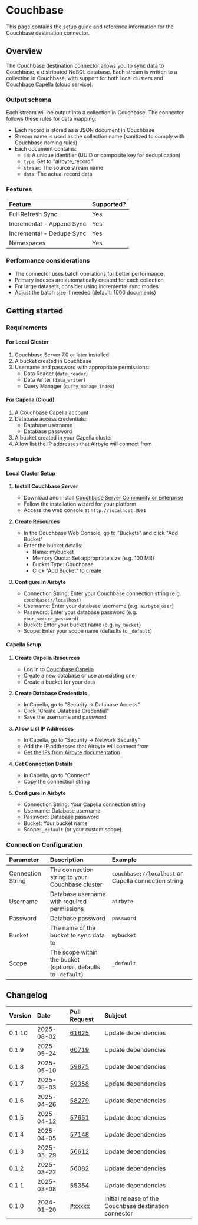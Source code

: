 # Couchbase

This page contains the setup guide and reference information for the Couchbase destination connector.

## Overview

The Couchbase destination connector allows you to sync data to Couchbase, a distributed NoSQL database. Each stream is written to a collection in Couchbase, with support for both local clusters and Couchbase Capella (cloud service).

### Output schema

Each stream will be output into a collection in Couchbase. The connector follows these rules for data mapping:

* Each record is stored as a JSON document in Couchbase
* Stream name is used as the collection name (sanitized to comply with Couchbase naming rules)
* Each document contains:
  * `id`: A unique identifier (UUID or composite key for deduplication)
  * `type`: Set to "airbyte_record"
  * `stream`: The source stream name
  * `data`: The actual record data

### Features

| Feature                       | Supported? |
| :---------------------------- | :--------- |
| Full Refresh Sync            | Yes        |
| Incremental - Append Sync    | Yes        |
| Incremental - Dedupe Sync    | Yes        |
| Namespaces                   | Yes        |

### Performance considerations

* The connector uses batch operations for better performance
* Primary indexes are automatically created for each collection
* For large datasets, consider using incremental sync modes
* Adjust the batch size if needed (default: 1000 documents)

## Getting started

### Requirements

#### For Local Cluster
1. Couchbase Server 7.0 or later installed
2. A bucket created in Couchbase
3. Username and password with appropriate permissions:
   * Data Reader (`data_reader`)
   * Data Writer (`data_writer`)
   * Query Manager (`query_manage_index`)

#### For Capella (Cloud)
1. A Couchbase Capella account
2. Database access credentials:
   * Database username
   * Database password
3. A bucket created in your Capella cluster
4. Allow list the IP addresses that Airbyte will connect from

### Setup guide

#### Local Cluster Setup

1. **Install Couchbase Server**
   * Download and install [Couchbase Server Community or Enterprise](https://www.couchbase.com/downloads/)
   * Follow the installation wizard for your platform
   * Access the web console at `http://localhost:8091`

2. **Create Resources**
   * In the Couchbase Web Console, go to "Buckets" and click "Add Bucket"
   * Enter the bucket details:
      * Name: mybucket
      * Memory Quota: Set appropriate size (e.g. 100 MB)
      * Bucket Type: Couchbase
      * Click "Add Bucket" to create

3. **Configure in Airbyte**
   * Connection String: Enter your Couchbase connection string (e.g. `couchbase://localhost`)
   * Username: Enter your database username (e.g. `airbyte_user`)
   * Password: Enter your database password (e.g. `your_secure_password`)
   * Bucket: Enter your bucket name (e.g. `my_bucket`)
   * Scope: Enter your scope name (defaults to `_default`)

#### Capella Setup

1. **Create Capella Resources**
   * Log in to [Couchbase Capella](https://cloud.couchbase.com)
   * Create a new database or use an existing one
   * Create a bucket for your data

2. **Create Database Credentials**
   * In Capella, go to "Security → Database Access"
   * Click "Create Database Credential"
   * Save the username and password

3. **Allow List IP Addresses**
   * In Capella, go to "Security → Network Security"
   * Add the IP addresses that Airbyte will connect from
   * [Get the IPs from Airbyte documentation](https://docs.airbyte.com/cloud/getting-started-with-airbyte-cloud#allowlist-ip-addresses)

4. **Get Connection Details**
   * In Capella, go to "Connect"
   * Copy the connection string

5. **Configure in Airbyte**
   * Connection String: Your Capella connection string
   * Username: Database username
   * Password: Database password
   * Bucket: Your bucket name
   * Scope: `_default` (or your custom scope)

### Connection Configuration

| Parameter        | Description                                                                                     | Example                                            |
|:----------------|:------------------------------------------------------------------------------------------------|:--------------------------------------------------|
| Connection String| The connection string to your Couchbase cluster                                                  | `couchbase://localhost` or Capella connection string|
| Username        | Database username with required permissions                                                       | `airbyte`                                          |
| Password        | Database password                                                                                | `password`                                         |
| Bucket          | The name of the bucket to sync data to                                                          | `mybucket`                                         |
| Scope           | The scope within the bucket (optional, defaults to `_default`)                                   | `_default`                                         |

## Changelog

| Version | Date       | Pull Request                                             | Subject                                                                 |
|:--------|:-----------|:---------------------------------------------------------|:------------------------------------------------------------------------|
| 0.1.10 | 2025-08-02 | [61625](https://github.com/airbytehq/airbyte/pull/61625) | Update dependencies |
| 0.1.9 | 2025-05-24 | [60719](https://github.com/airbytehq/airbyte/pull/60719) | Update dependencies |
| 0.1.8 | 2025-05-10 | [59875](https://github.com/airbytehq/airbyte/pull/59875) | Update dependencies |
| 0.1.7 | 2025-05-03 | [59358](https://github.com/airbytehq/airbyte/pull/59358) | Update dependencies |
| 0.1.6 | 2025-04-26 | [58279](https://github.com/airbytehq/airbyte/pull/58279) | Update dependencies |
| 0.1.5 | 2025-04-12 | [57651](https://github.com/airbytehq/airbyte/pull/57651) | Update dependencies |
| 0.1.4 | 2025-04-05 | [57148](https://github.com/airbytehq/airbyte/pull/57148) | Update dependencies |
| 0.1.3 | 2025-03-29 | [56612](https://github.com/airbytehq/airbyte/pull/56612) | Update dependencies |
| 0.1.2 | 2025-03-22 | [56082](https://github.com/airbytehq/airbyte/pull/56082) | Update dependencies |
| 0.1.1 | 2025-03-08 | [55354](https://github.com/airbytehq/airbyte/pull/55354) | Update dependencies |
| 0.1.0   | 2024-01-20 | [#xxxxx](https://github.com/airbytehq/airbyte/pull/xxxxx) | Initial release of the Couchbase destination connector                   |

